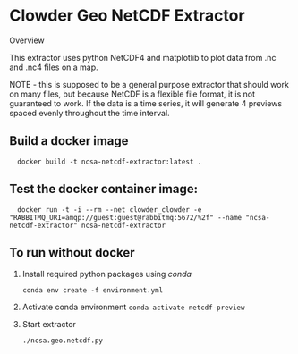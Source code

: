 # Clowder Geo NetCDF Extractor

Overview

This extractor uses python NetCDF4 and matplotlib to plot data from 
.nc and .nc4 files on a map.

NOTE - this is supposed to be a general purpose extractor that should work on 
many files, but because NetCDF is a flexible file format, it is not guaranteed to work.
If the data is a time series, it will generate 4 previews spaced evenly throughout the time interval.


## Build a docker image
      docker build -t ncsa-netcdf-extractor:latest .

## Test the docker container image:
      docker run -t -i --rm --net clowder_clowder -e "RABBITMQ_URI=amqp://guest:guest@rabbitmq:5672/%2f" --name "ncsa-netcdf-extractor" ncsa-netcdf-extractor

## To run without docker

1. Install required python packages using *conda*

   `conda env create -f environment.yml`
2. Activate conda environment
   `conda activate netcdf-preview`
3. Start extractor

   `./ncsa.geo.netcdf.py`

